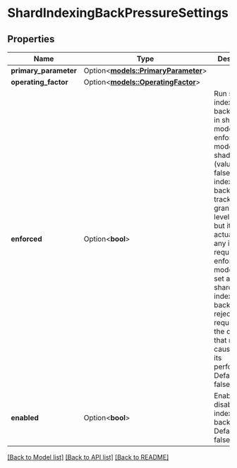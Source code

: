 # ShardIndexingBackPressureSettings

## Properties

Name | Type | Description | Notes
------------ | ------------- | ------------- | -------------
**primary_parameter** | Option<[**models::PrimaryParameter**](Primary_parameter.md)> |  | [optional]
**operating_factor** | Option<[**models::OperatingFactor**](Operating_factor.md)> |  | [optional]
**enforced** | Option<**bool**> | Run shard indexing backpressure in shadow mode or enforced mode. In shadow mode (value set as false), shard indexing backpressure tracks all granular-level metrics, but it doesn’t actually reject any indexing requests. In enforced mode (value set as true), shard indexing backpressure rejects any requests to the cluster that might cause a dip in its performance. Default is false | [optional]
**enabled** | Option<**bool**> | Enable or disable shard indexing backpressure. Default is false | [optional]

[[Back to Model list]](../README.md#documentation-for-models) [[Back to API list]](../README.md#documentation-for-api-endpoints) [[Back to README]](../README.md)


